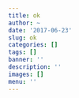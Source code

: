 ```yaml
---
title: ok
author: ~
date: '2017-06-23'
slug: ok
categories: []
tags: []
banner: ''
description: ''
images: []
menu: ''
---
```


<!--more-->
